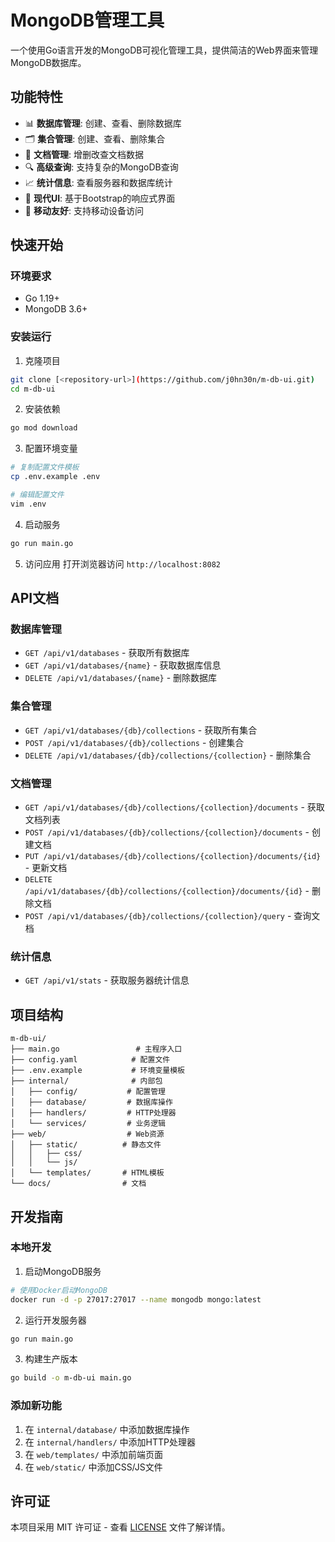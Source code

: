 # MongoDB管理工具

一个使用Go语言开发的MongoDB可视化管理工具，提供简洁的Web界面来管理MongoDB数据库。

## 功能特性

- 📊 **数据库管理**: 创建、查看、删除数据库
- 🗂️ **集合管理**: 创建、查看、删除集合
- 📄 **文档管理**: 增删改查文档数据
- 🔍 **高级查询**: 支持复杂的MongoDB查询
- 📈 **统计信息**: 查看服务器和数据库统计
- 🎨 **现代UI**: 基于Bootstrap的响应式界面
- 📱 **移动友好**: 支持移动设备访问

## 快速开始

### 环境要求

- Go 1.19+
- MongoDB 3.6+

### 安装运行

1. 克隆项目
```bash
git clone [<repository-url>](https://github.com/j0hn30n/m-db-ui.git)
cd m-db-ui
```

2. 安装依赖
```bash
go mod download
```

3. 配置环境变量
```bash
# 复制配置文件模板
cp .env.example .env

# 编辑配置文件
vim .env
```

4. 启动服务
```bash
go run main.go
```

5. 访问应用
打开浏览器访问 `http://localhost:8082`


## API文档

### 数据库管理

- `GET /api/v1/databases` - 获取所有数据库
- `GET /api/v1/databases/{name}` - 获取数据库信息
- `DELETE /api/v1/databases/{name}` - 删除数据库

### 集合管理

- `GET /api/v1/databases/{db}/collections` - 获取所有集合
- `POST /api/v1/databases/{db}/collections` - 创建集合
- `DELETE /api/v1/databases/{db}/collections/{collection}` - 删除集合

### 文档管理

- `GET /api/v1/databases/{db}/collections/{collection}/documents` - 获取文档列表
- `POST /api/v1/databases/{db}/collections/{collection}/documents` - 创建文档
- `PUT /api/v1/databases/{db}/collections/{collection}/documents/{id}` - 更新文档
- `DELETE /api/v1/databases/{db}/collections/{collection}/documents/{id}` - 删除文档
- `POST /api/v1/databases/{db}/collections/{collection}/query` - 查询文档

### 统计信息

- `GET /api/v1/stats` - 获取服务器统计信息

## 项目结构

```
m-db-ui/
├── main.go                 # 主程序入口
├── config.yaml            # 配置文件
├── .env.example           # 环境变量模板
├── internal/              # 内部包
│   ├── config/           # 配置管理
│   ├── database/         # 数据库操作
│   ├── handlers/         # HTTP处理器
│   └── services/         # 业务逻辑
├── web/                  # Web资源
│   ├── static/          # 静态文件
│   │   ├── css/
│   │   └── js/
│   └── templates/       # HTML模板
└── docs/                # 文档
```

## 开发指南

### 本地开发

1. 启动MongoDB服务
```bash
# 使用Docker启动MongoDB
docker run -d -p 27017:27017 --name mongodb mongo:latest
```

2. 运行开发服务器
```bash
go run main.go
```

3. 构建生产版本
```bash
go build -o m-db-ui main.go
```

### 添加新功能

1. 在 `internal/database/` 中添加数据库操作
2. 在 `internal/handlers/` 中添加HTTP处理器
3. 在 `web/templates/` 中添加前端页面
4. 在 `web/static/` 中添加CSS/JS文件

## 许可证

本项目采用 MIT 许可证 - 查看 [LICENSE](LICENSE) 文件了解详情。
